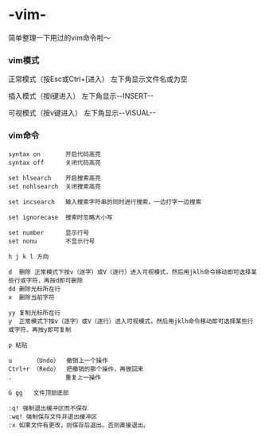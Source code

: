 # -vim-
简单整理一下用过的vim命令啦～


### vim模式


正常模式（按Esc或Ctrl+[进入） 左下角显示文件名或为空

插入模式（按i键进入） 左下角显示--INSERT--

可视模式（按v键进入） 左下角显示--VISUAL--

### vim命令

```
syntax on       开启代码高亮
syntax off      关闭代码高亮
```


```
set hlsearch    开启搜索高亮
set nohlsearch  关闭搜索高亮
```


```
set incsearch   输入搜索字符串的同时进行搜索，一边打字一边搜索
```


```
set ignorecase  搜索时忽略大小写
```


```
set number      显示行号
set nonu        不显示行号
```


```
h j k l 方向
```


```
d  删除 正常模式下按v（逐字）或V（逐行）进入可视模式，然后用jklh命令移动即可选择某些行或字符，再按d即可删除
dd 删除光标所在行
x  删除当前字符
```


```
yy 复制光标所在行
y  正常模式下按v（逐字）或V（逐行）进入可视模式，然后用jklh命令移动即可选择某些行或字符，再按y即可复制
```


```
p 粘贴
```


```
u      （Undo）  撤销上一个操作
Ctrl+r （Redo）  把撤销的那个操作，再做回来
.               重复上一操作
```

```
G gg   文件顶部底部
```


```
:q! 强制退出缓冲区而不保存
:wq! 强制保存文件并退出缓冲区
:x 如果文件有更改，则保存后退出。否则直接退出。
```


